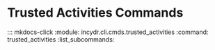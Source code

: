 # Trusted Activities Commands

::: mkdocs-click
    :module: incydr.cli.cmds.trusted_activities
    :command: trusted_activities
    :list_subcommands:
